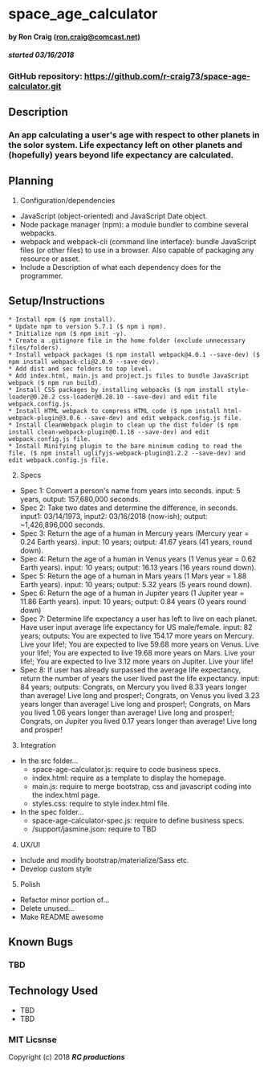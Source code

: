 # space_age_calculator

#### by Ron Craig (ron.craig@comcast.net)
##### started 03/16/2018

### GitHub repository: https://github.com/r-craig73/space-age-calculator.git

## Description
### An app calculating a user's age with respect to other planets in the solor system. Life expectancy left on other planets and (hopefully) years beyond life expectancy are calculated.

## Planning
1. Configuration/dependencies
  * JavaScript (object-oriented) and JavaScript Date object.
  * Node package manager (npm): a module bundler to combine several webpacks.
  * webpack and webpack-cli (command line interface): bundle JavaScript files (or other files) to use in a browser. Also capable of packaging any resource or asset.
  * Include a Description of what each dependency does for the programmer.

## Setup/Instructions
    * Install npm ($ npm install).
    * Update npm to version 5.7.1 ($ npm i npm).
    * Initialize npm ($ npm init -y).
    * Create a .gitignore file in the home folder (exclude unnecessary files/folders).
    * Install webpack packages ($ npm install webpack@4.0.1 --save-dev) ($ npm install webpack-cli@2.0.9 --save-dev).
    * Add dist and sec folders to top level.
    * Add index.html, main.js and project.js files to bundle JavaScript webpack ($ npm run build).
    * Install CSS packages by installing webpacks ($ npm install style-loader@0.20.2 css-loader@0.28.10 --save-dev) and edit file webpack.config.js.
    * Install HTML webpack to compress HTML code ($ npm install html-webpack-plugin@3.0.6 --save-dev) and edit webpack.config.js file.
    * Install CleanWebpack plugin to clean up the dist folder ($ npm install clean-webpack-plugin@0.1.18 --save-dev) and edit webpack.config.js file.
    * Install Minifying plugin to the bare minimum coding to read the file. ($ npm install uglifyjs-webpack-plugin@1.2.2 --save-dev) and edit webpack.config.js file.

2. Specs
  * Spec 1: Convert a person's name from years into seconds. input: 5 years, output: 157,680,000 seconds.
  * Spec 2: Take two dates and determine the difference, in seconds. input1: 03/14/1973, input2: 03/16/2018 (now-ish); output: ~1,426,896,000 seconds.
  * Spec 3: Return the age of a human in Mercury years (Mercury year = 0.24 Earth years). input: 10 years; output: 41.67 years (41 years, round down).
  * Spec 4: Return the age of a human in Venus years (1 Venus year = 0.62 Earth years). input: 10 years; output: 16.13 years (16 years round down).
  * Spec 5: Return the age of a human in Mars years (1 Mars year = 1.88 Earth years). input: 10 years; output: 5.32 years (5 years round down).
  * Spec 6: Return the age of a human in Jupiter years (1 Jupiter year = 11.86 Earth years). input: 10 years; output: 0.84 years (0 years round down)
  * Spec 7: Determine life expectancy a user has left to live on each planet. Have user input average life expectancy for US male/female. input: 82 years; outputs: You are expected to live 154.17 more years on Mercury. Live your life!; You are expected to live 59.68 more years on Venus. Live your life!; You are expected to live 19.68 more years on Mars. Live your life!; You are expected to live 3.12 more years on Jupiter. Live your life!
  * Spec 8: If user has already surpassed the average life expectancy, return the number of years the user lived past the life expectancy. input: 84 years; outputs: Congrats, on Mercury you lived 8.33 years longer than average! Live long and prosper!; Congrats, on Venus you lived 3.23 years longer than average! Live long and prosper!; Congrats, on Mars you lived 1.06 years longer than average! Live long and prosper!; Congrats, on Jupiter you lived 0.17 years longer than average! Live long and prosper!

3. Integration
* In the src folder...
  * space-age-calculator.js: require to code business specs.
  * index.html: require as a template to display the homepage.
  * main.js: require to merge bootstrap, css and javascript coding into the index.html page.
  * styles.css: require to style index.html file.
* In the spec folder...
  * space-age-calculator-spec.js: require to define business specs.
  * /support/jasmine.json: require to TBD

4. UX/UI
  * Include and modify bootstrap/materialize/Sass etc.
  * Develop custom style

5. Polish
  * Refactor minor portion of...
  * Delete unused...
  * Make README awesome

## Known Bugs
### TBD

## Technology Used
* TBD
* TBD

### MIT Licsnse

Copyright (c) 2018 **_RC productions_**
